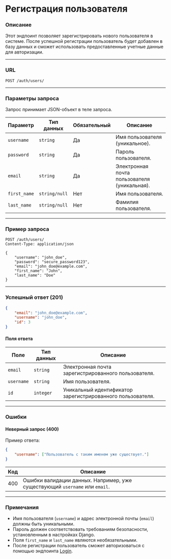 # Регистрация пользователя

### Описание

Этот эндпоинт позволяет зарегистрировать нового пользователя в системе. После успешной регистрации пользователь будет добавлен в базу данных и сможет использовать предоставленные учетные данные для авторизации.

---

### URL

`POST /auth/users/`

---

### Параметры запроса

Запрос принимает JSON-объект в теле запроса.

| Параметр     | Тип данных    | Обязательный | Описание                                                      |
|--------------|---------------|--------------|--------------------------------------------------------------|
| `username`   | `string`      | Да           | Имя пользователя (уникальное).                               |
| `password`   | `string`      | Да           | Пароль пользователя.                                         |
| `email`      | `string`      | Да           | Электронная почта пользователя (уникальная).                 |
| `first_name` | `string/null` | Нет          | Имя пользователя.                                            |
| `last_name`  | `string/null` | Нет          | Фамилия пользователя.                                        |

---

### Пример запроса

```http
POST /auth/users/
Content-Type: application/json

{
    "username": "john_doe",
    "password": "secure_password123",
    "email": "john_doe@example.com",
    "first_name": "John",
    "last_name": "Doe"
}
```

---

### Успешный ответ (201)

```json
{
    "email": "john_doe@example.com",
    "username": "john_doe",
    "id": 3
}
```

#### Поля ответа

| Поле         | Тип данных    | Описание                                                      |
|--------------|---------------|--------------------------------------------------------------|
| `email`      | `string`      | Электронная почта зарегистрированного пользователя.           |
| `username`   | `string`      | Имя пользователя.                                             |
| `id`         | `integer`     | Уникальный идентификатор зарегистрированного пользователя.    |

---

### Ошибки

#### Неверный запрос (400)

Пример ответа:

```json
{
    "username": ["Пользователь с таким именем уже существует."]
}
```

| Код   | Описание                                                         |
|-------|-----------------------------------------------------------------|
| 400   | Ошибки валидации данных. Например, уже существующий `username` или `email`. |

---

### Примечания

- Имя пользователя (`username`) и адрес электронной почты (`email`) должны быть уникальными.
- Пароль должен соответствовать требованиям безопасности, установленным в настройках Django.
- Поля `first_name` и `last_name` являются необязательными.
- После регистрации пользователь сможет авторизоваться с помощью эндпоинта [Login](login.md).